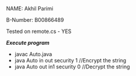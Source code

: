 NAME: Akhil Parimi

B-Number: B00866489

Tested on remote.cs - YES

***Execute program***
*  javac Auto.java
*  java Auto in out security 1 //Encrypt the string
* java Auto out in1 security 0 //Decrypt the string
